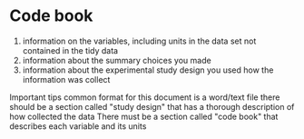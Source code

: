 # Code book
1. information on the variables, including units in the data set not contained in the tidy data
2. information about the summary choices you made
3. information about the experimental study design you used
    how the information was collect

Important tips
    common format for this document is a word/text file
    there should be a section called "study design" that has a thorough description of how collected the data
    There must be a section called "code book" that describes each variable and its units
